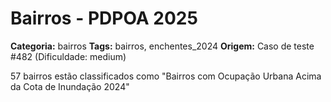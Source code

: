 # Bairros - PDPOA 2025

**Categoria:** bairros
**Tags:** bairros, enchentes_2024
**Origem:** Caso de teste #482 (Dificuldade: medium)

57 bairros estão classificados como "Bairros com Ocupação Urbana Acima da Cota de Inundação 2024"